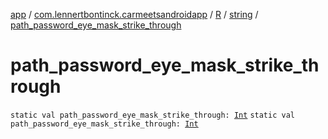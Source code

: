 [app](../../../index.md) / [com.lennertbontinck.carmeetsandroidapp](../../index.md) / [R](../index.md) / [string](index.md) / [path_password_eye_mask_strike_through](./path_password_eye_mask_strike_through.md)

# path_password_eye_mask_strike_through

`static val path_password_eye_mask_strike_through: `[`Int`](https://kotlinlang.org/api/latest/jvm/stdlib/kotlin/-int/index.html)
`static val path_password_eye_mask_strike_through: `[`Int`](https://kotlinlang.org/api/latest/jvm/stdlib/kotlin/-int/index.html)
